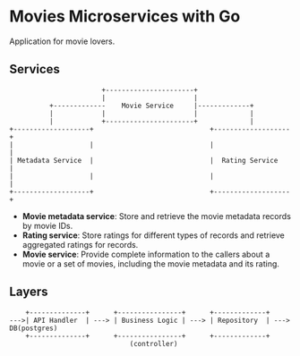 # Movies Microservices with Go

Application for movie lovers.

## Services

```
                       +----------------------+                            
                       |                      |                            
          +-------------    Movie Service     |-------------+              
          |            |                      |             |              
          |            +----------------------+             |              
+-------------------+                             +-------------------+    
|                   |                             |                   |    
| Metadata Service  |                             |  Rating Service   |    
|                   |                             |                   |    
+-------------------+                             +-------------------+  

```

- **Movie metadata service**: Store and retrieve the movie metadata records by movie IDs.
- **Rating service**: Store ratings for different types of records and retrieve aggregated ratings for records.
- **Movie service**: Provide complete information to the callers about a movie or a set of movies, including the movie metadata and its rating.

## Layers

```
    +--------------+      +----------------+      +-------------+
--->| API Handler  | ---> | Business Logic | ---> | Repository  | ---> DB(postgres)
    +--------------+      +----------------+      +-------------+
                              (controller)
```
